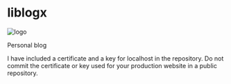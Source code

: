 # liblogx

![logo](/src/x.ico)

Personal blog

I have included a certificate and a key for localhost in the repository. Do not commit the certificate or key used for your production website in a public repository.

